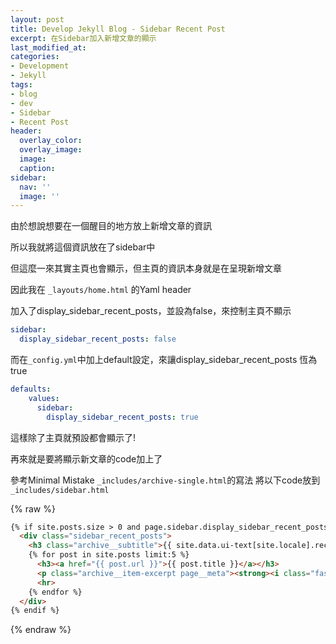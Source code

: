 ```yaml
---
layout: post
title: Develop Jekyll Blog - Sidebar Recent Post
excerpt: 在Sidebar加入新增文章的顯示
last_modified_at: 
categories:
- Development
- Jekyll
tags:
- blog
- dev
- Sidebar
- Recent Post
header:
  overlay_color:
  overlay_image: 
  image: 
  caption: 
sidebar:
  nav: ''
  image: ''
---
```


由於想說想要在一個醒目的地方放上新增文章的資訊

所以我就將這個資訊放在了sidebar中

但這麼一來其實主頁也會顯示，但主頁的資訊本身就是在呈現新增文章

因此我在 `_layouts/home.html` 的Yaml header

加入了display_sidebar_recent_posts，並設為false，來控制主頁不顯示

```yaml
sidebar:
  display_sidebar_recent_posts: false
```

而在`_config.yml`中加上default設定，來讓display_sidebar_recent_posts 恆為true

```yaml
defaults:
    values:
      sidebar:
        display_sidebar_recent_posts: true
```

這樣除了主頁就預設都會顯示了!

再來就是要將顯示新文章的code加上了

參考Minimal Mistake `_includes/archive-single.html`的寫法 將以下code放到 `_includes/sidebar.html`

{% raw %}
```html        
{% if site.posts.size > 0 and page.sidebar.display_sidebar_recent_posts %}
  <div class="sidebar_recent_posts">
    <h3 class="archive__subtitle">{{ site.data.ui-text[site.locale].recent_posts | default: "Recent Posts" }}</h3>
    {% for post in site.posts limit:5 %}  
      <h3><a href="{{ post.url }}">{{ post.title }}</a></h3>
      <p class="archive__item-excerpt page__meta"><strong><i class="fas fa-fw fa-calendar-alt" aria-hidden="true"></i> </strong> <time datetime="{{ post.date | date_to_xmlschema }}">{{ post.date | date: "%B %d, %Y" }}</time></p>
      <hr>
    {% endfor %}  
  </div>
{% endif %}  
```
{% endraw %}
